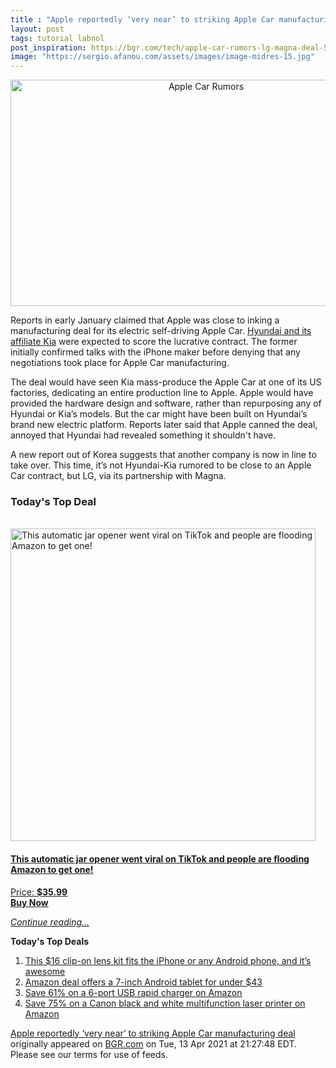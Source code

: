 ```yaml
---
title : "Apple reportedly ‘very near’ to striking Apple Car manufacturing deal"
layout: post
tags: tutorial labnol
post_inspiration: https://bgr.com/tech/apple-car-rumors-lg-magna-deal-5919279/
image: "https://sergio.afanou.com/assets/images/image-midres-15.jpg"
---
```


<center><a href="https://bgr.com/tech/apple-car-rumors-lg-magna-deal-5919279/" class="bgr-rss-featured-image bgr-rss-test-class"><img loading="lazy" width="610" height="362" src="https://bgr.com/wp-content/uploads/2021/02/hyundai-e-gmp-electric-car-platform-december-2020-2.jpg?quality=70&amp;strip=all&amp;w=610" class="attachment-feed_normal size-feed_normal wp-post-image" alt="Apple Car Rumors" loading="lazy" srcset="https://bgr.com/wp-content/uploads/2021/02/hyundai-e-gmp-electric-car-platform-december-2020-2.jpg 1600w, https://bgr.com/wp-content/uploads/2021/02/hyundai-e-gmp-electric-car-platform-december-2020-2.jpg?resize=150,89 150w, https://bgr.com/wp-content/uploads/2021/02/hyundai-e-gmp-electric-car-platform-december-2020-2.jpg?resize=300,178 300w, https://bgr.com/wp-content/uploads/2021/02/hyundai-e-gmp-electric-car-platform-december-2020-2.jpg?resize=768,456 768w, https://bgr.com/wp-content/uploads/2021/02/hyundai-e-gmp-electric-car-platform-december-2020-2.jpg?resize=1024,608 1024w, https://bgr.com/wp-content/uploads/2021/02/hyundai-e-gmp-electric-car-platform-december-2020-2.jpg?resize=1536,912 1536w, https://bgr.com/wp-content/uploads/2021/02/hyundai-e-gmp-electric-car-platform-december-2020-2.jpg?resize=610,362 610w, https://bgr.com/wp-content/uploads/2021/02/hyundai-e-gmp-electric-car-platform-december-2020-2.jpg?resize=664,394 664w, https://bgr.com/wp-content/uploads/2021/02/hyundai-e-gmp-electric-car-platform-december-2020-2.jpg?resize=800,475 800w, https://bgr.com/wp-content/uploads/2021/02/hyundai-e-gmp-electric-car-platform-december-2020-2.jpg?resize=1200,713 1200w, https://bgr.com/wp-content/uploads/2021/02/hyundai-e-gmp-electric-car-platform-december-2020-2.jpg?resize=782,464 782w, https://bgr.com/wp-content/uploads/2021/02/hyundai-e-gmp-electric-car-platform-december-2020-2.jpg?resize=827,491 827w" sizes="(max-width: 610px) 100vw, 610px" title="Apple Car Rumors" /></a></center><p>Reports in early January claimed that Apple was close to inking a manufacturing deal for its electric self-driving Apple Car. <a href="https://bgr.com/tech/apple-car-rumors-hyundai-kia-deal-still-possible-5909320/">Hyundai and its affiliate Kia</a> were expected to score the lucrative contract. The former initially confirmed talks with the iPhone maker before denying that any negotiations took place for Apple Car manufacturing.</p>
<p>The deal would have seen Kia mass-produce the Apple Car at one of its US factories, dedicating an entire production line to Apple. Apple would have provided the hardware design and software, rather than repurposing any of Hyundai or Kia&rsquo;s models. But the car might have been built on Hyundai&rsquo;s brand new electric platform. Reports later said that Apple canned the deal, annoyed that Hyundai had revealed something it shouldn't have.</p>
<p>A new report out of Korea suggests that another company is now in line to take over. This time, it&rsquo;s not Hyundai-Kia rumored to be close to an Apple Car contract, but LG, via its partnership with Magna.</p>
<h3>Today's Top Deal</h3>
<p><a href="https://www.amazon.com/Electric-Restaurant-Automatic-Seniors-Arthritis/dp/B089SNZD4N?tag=b0c55topdeals-20"><br><img height="500px" width="488px" src="https://m.media-amazon.com/images/I/41qT41L0ydL._SL500_.jpg" alt="This automatic jar opener went viral on TikTok and people are flooding Amazon to get one!"><br></a></p>
<h4><a href="https://www.amazon.com/Electric-Restaurant-Automatic-Seniors-Arthritis/dp/B089SNZD4N?tag=b0c55rss-20">This automatic jar opener went viral on TikTok and people are flooding Amazon to get one!</a></h4>
<p><a href="https://www.amazon.com/Electric-Restaurant-Automatic-Seniors-Arthritis/dp/B089SNZD4N?tag=b0c55rss-20">Price: <strong>$35.99</strong></a><br><strong><a href="https://www.amazon.com/Electric-Restaurant-Automatic-Seniors-Arthritis/dp/B089SNZD4N?tag=b0c55rss-20">Buy Now</a></strong></p>
<p><a href="https://bgr.com/tech/apple-car-rumors-lg-magna-deal-5919279/" class="more-link"><em>Continue reading...</em></a></p>

<p><strong>Today's Top Deals</strong></p>
<ol>
<li><a href="https://bgr.com/general/iphone-lens-kit-amazon-deals-4713723/?utm_source=rss&#038;utm_campaign=topdeals">This $16 clip-on lens kit fits the iPhone or any Android phone, and it&#8217;s awesome</a></li>
<li><a href="https://bgr.com/general/chromo-7-tablet-google-android-4-4-touchscreen-sale-amazon-4715331/?utm_source=rss&#038;utm_campaign=topdeals">Amazon deal offers a 7-inch Android tablet for under $43</a></li>
<li><a href="https://bgr.com/general/rapid-charger-android-amazon-sale-4715321/?utm_source=rss&#038;utm_campaign=topdeals">Save 61% on a 6-port USB rapid charger on Amazon</a></li>
<li><a href="https://bgr.com/general/best-multifunction-printer-amazon-sale-4715747/?utm_source=rss&#038;utm_campaign=topdeals">Save 75% on a Canon black and white multifunction laser printer on Amazon</a></li>
</ol>
<p><a href="https://bgr.com/tech/apple-car-rumors-lg-magna-deal-5919279/">Apple reportedly &#8216;very near&#8217; to striking Apple Car manufacturing deal</a> originally appeared on <a href="http://bgr.com">BGR.com</a> on Tue, 13 Apr 2021 at 21:27:48 EDT. Please see our terms for use of feeds.</p>
